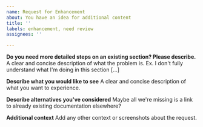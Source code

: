 ```yaml
---
name: Request for Enhancement
about: You have an idea for additional content
title: ''
labels: enhancement, need review
assignees: ''

---
```


**Do you need more detailed steps on an existing section? Please describe.**
A clear and concise description of what the problem is. Ex. I don't fully understand what I'm doing in this section [...]

**Describe what you would like to see**
A clear and concise description of what you want to experience.

**Describe alternatives you've considered**
Maybe all we're missing is a link to already existing documentation elsewhere?

**Additional context**
Add any other context or screenshots about the request.
